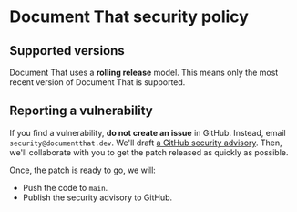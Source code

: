 # Document That security policy

## Supported versions

Document That uses a **rolling release** model. This means only the most recent version of Document That is supported.

## Reporting a vulnerability

If you find a vulnerability, **do not create an issue** in GitHub. Instead, email `security@documentthat.dev`. We'll draft [a GitHub security advisory](https://docs.github.com/en/code-security/repository-security-advisories/creating-a-repository-security-advisory). Then, we'll collaborate with you to get the patch released as quickly as possible.

Once, the patch is ready to go, we will:

- Push the code to `main`.
- Publish the security advisory to GitHub.

